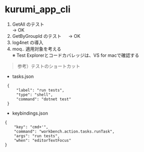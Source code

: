 # kurumi_app_cli

1. GetAll のテスト  
-> OK
1. GetByGroupId のテスト 　
-> OK
1. log4net の導入
1. moq.. 適用対象を考える  
※ Test Explorerとコードカバレッジは、VS for macで確認する
> 参考）テストのショートカット  
- tasks.json
```
 {
     "label": "run tests",
     "type": "shell",
     "command": "dotnet test"
 }
```
- keybindings.json
```
{
    "key": "cmd+'",
    "command": "workbench.action.tasks.runTask",
    "args": "run tests",
    "when": "editorTextFocus"
}
```
